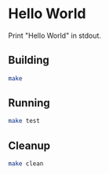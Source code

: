 # Hello World

Print "Hello World" in stdout.

## Building

``` bash
make
```

## Running

``` bash
make test
```

## Cleanup

``` bash
make clean
```
